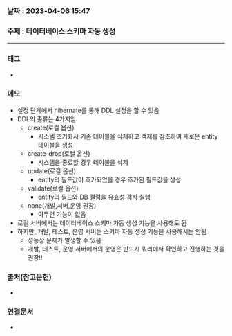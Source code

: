 ### 날짜 : 2023-04-06 15:47
### 주제 : 데이터베이스 스키마 자동 생성
---
### 태그
* 

### 메모
* 설정 단계에서 hibernate를 통해 DDL 설정을 할 수 있음
* DDL의 종류는 4가지임
	* create(로컬 옵션)
		* 시스템 초기화시 기존 테이블을 삭제하고 객체를 참조하여 새로운 entity 테이블을 생성
	* create-drop(로컬 옵션)
		* 시스템을 종료할 경우 테이블을 삭제
	* update(로컬 옵션)
		* entity의 필드값이 추가되었을 경우 추가된 필드값을 생성 
	* validate(로컬 옵션)
		* entity의 필드와 DB 컬럼을 유효성 검사 실행
	* none(개발,서버,운영 권장)
		* 아무런 기능이 없음
* 로컬 서버에서는 데이터베이스 스키마 자동 생성 기능을 사용해도 됨
* 하지만, 개발, 테스트, 운영 서버는 스키마 자동 생성 기능을 사용해서는 안됨
	* 성능상 문제가 발생할 수 있음
	* 개발, 테스트, 운영 서버에서의 운영은 반드시 쿼리에서 확인하고 진행하는 것을 권장!!

### 출처(참고문헌)
-  

### 연결문서
- 